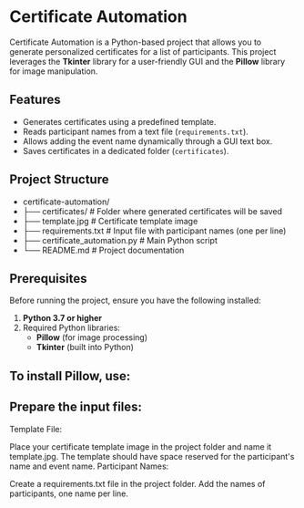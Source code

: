 # Certificate Automation

Certificate Automation is a Python-based project that allows you to generate personalized certificates for a list of participants. This project leverages the **Tkinter** library for a user-friendly GUI and the **Pillow** library for image manipulation.

## Features

- Generates certificates using a predefined template.
- Reads participant names from a text file (`requirements.txt`).
- Allows adding the event name dynamically through a GUI text box.
- Saves certificates in a dedicated folder (`certificates`).

## Project Structure

- certificate-automation/
- ├── certificates/ # Folder where generated certificates will be saved
- ├── template.jpg # Certificate template image
- ├── requirements.txt # Input file with participant names (one per line)
- ├── certificate_automation.py # Main Python script
- └── README.md # Project documentation


## Prerequisites

Before running the project, ensure you have the following installed:

1. **Python 3.7 or higher**
2. Required Python libraries:
   - **Pillow** (for image processing)
   - **Tkinter** (built into Python)

## To install Pillow, use: 

## Prepare the input files:
Template File:

Place your certificate template image in the project folder and name it template.jpg.
The template should have space reserved for the participant's name and event name.
Participant Names:

Create a requirements.txt file in the project folder.
Add the names of participants, one name per line.

